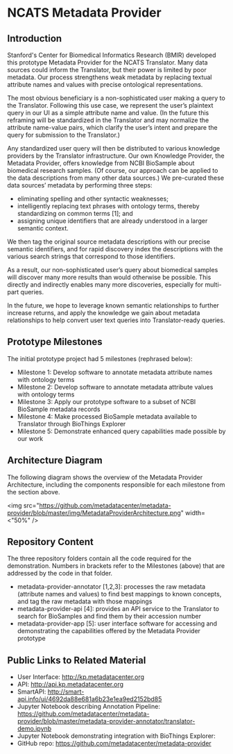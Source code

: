 # NCATS Metadata Provider

## Introduction

Stanford's Center for Biomedical Informatics Research (BMIR) developed this prototype Metadata Provider for the NCATS Translator.
Many data sources could inform the Translator, but their power is limited by poor metadata. 
Our process strengthens weak metadata by replacing textual attribute names and values with precise ontological representations.

The most obvious beneficiary is a non-sophisticated user making a query to the Translator. 
Following this use case, we represent the user’s plaintext query in our UI as a simple attribute name and value. 
(In the future this reframing will be standardized in the Translator and may normalize the attribute name-value pairs, 
which clarify the user’s intent and prepare the query for submission to the Translator.)

Any standardized user query will then be distributed to various knowledge providers by the Translator infrastructure.
Our own Knowledge Provider, the Metadata Provider, offers knowledge from NCBI BioSample about biomedical research samples. 
(Of course, our approach can be applied to the data descriptions from many other data sources.) 
We pre-curated these data sources’ metadata by performing three steps:
* eliminating spelling and other syntactic weaknesses; 
* intelligently replacing text phrases with ontology terms, thereby standardizing on common terms [1]; and 
* assigning unique identifiers that are already understood in a larger semantic context. 

We then tag the original source metadata descriptions with our precise semantic identifiers, 
and for rapid discovery index the descriptions with the various search strings that correspond to those identifiers.

As a result, our non-sophisticated user’s query about biomedical samples will discover many more results than would otherwise be possible.
This directly and indirectly enables many more discoveries, especially for multi-part queries. 

In the future, we hope to leverage known semantic relationships to further increase returns, 
and apply the knowledge we gain about metadata relationships to help convert user text queries into Translator-ready queries.

## Prototype Milestones
The initial prototype project had 5 milestones (rephrased below):
* Milestone 1: Develop software to annotate metadata attribute names with ontology terms
* Milestone 2: Develop software to annotate metadata attribute values with ontology terms
* Milestone 3: Apply our prototype software to a subset of NCBI BioSample metadata records
* Milestone 4: Make processed BioSample metadata available to Translator through BioThings Explorer
* Milestone 5: Demonstrate enhanced query capabilities made possible by our work

## Architecture Diagram

The following diagram shows the overview of the Metadata Provider Architecture, 
including the components responsible for each milestone from the section above.

<img src="https://github.com/metadatacenter/metadata-provider/blob/master/img/MetadataProviderArchitecture.png" width=<"50%" />

## Repository Content 

The three repository folders contain all the code required for the demonstration. Numbers in brackets refer to the Milestones (above) that are addressed by the code in that folder.

* metadata-provider-annotator [1,2,3]: processes the raw metadata (attribute names and values) to find best mappings to known concepts, and tag the raw metadata with those mappings
* metadata-provider-api [4]: provides an API service to the Translator to search for BioSamples and find them by their accession number 
* metadata-provider-app [5]: user interface software for accessing and demonstrating the capabilities offered by the Metadata Provider prototype

## Public Links to Related Material

* User Interface: http://kp.metadatacenter.org
* API: http://api.kp.metadatacenter.org
* SmartAPI: http://smart-api.info/ui/4692da88e681a6b23e1ea9ed2152bd85
* Jupyter Notebook describing Annotation Pipeline: https://github.com/metadatacenter/metadata-provider/blob/master/metadata-provider-annotator/translator-demo.ipynb
* Jupyter Notebook demonstrating integration with BioThings Explorer: 
* GitHub repo: https://github.com/metadatacenter/metadata-provider

